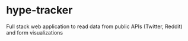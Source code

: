 # hype-tracker

Full stack web application to read data from public APIs (Twitter, Reddit) and form visualizations
